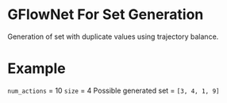 # GFlowNet For Set Generation
 Generation of set with duplicate values using trajectory balance.

# Example 
 `num_actions` = 10
 `size` = 4
 Possible generated set = `[3, 4, 1, 9]`
